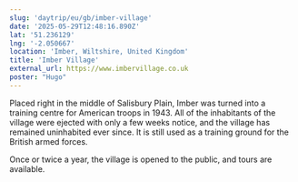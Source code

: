 ```yaml
---
slug: 'daytrip/eu/gb/imber-village'
date: '2025-05-29T12:48:16.890Z'
lat: '51.236129'
lng: '-2.050667'
location: 'Imber, Wiltshire, United Kingdom'
title: 'Imber Village'
external_url: https://www.imbervillage.co.uk
poster: "Hugo"
---
```

Placed right in the middle of Salisbury Plain, Imber was turned into a training centre for American troops in 1943. All of the inhabitants of the village were ejected with only a few weeks notice, and the village has remained uninhabited ever since. It is still used as a training ground for the British armed forces.

Once or twice a year, the village is opened to the public, and tours are available.